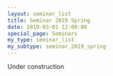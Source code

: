 ```yaml
---
layout: seminar_list
title: Seminar 2019 Spring
date: 2019-03-01 12:00:00
special_page: Seminars
my_type: seminar_list
my_subtype: seminar_2019_spring
---
```


Under construction
